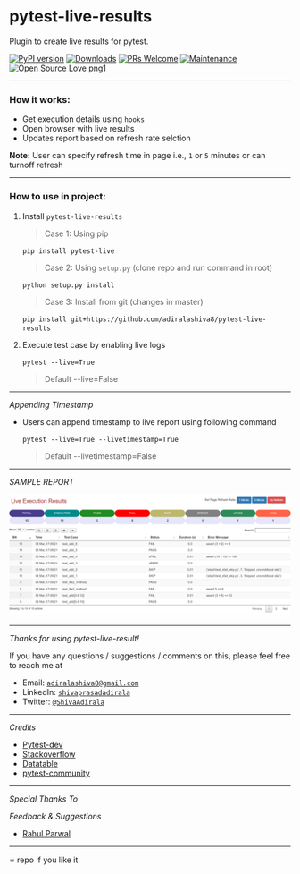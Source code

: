 # pytest-live-results


Plugin to create live results for pytest.

[![PyPI version](https://badge.fury.io/py/pytest-live.svg)](https://badge.fury.io/py/pytest-live)
[![Downloads](https://pepy.tech/badge/pytest-live)](https://pepy.tech/project/pytest-live)
[![PRs Welcome](https://img.shields.io/badge/PRs-welcome-brightgreen.svg?style=flat-square)]()
[![Maintenance](https://img.shields.io/badge/Maintained%3F-yes-green.svg)]()
[![Open Source Love png1](https://badges.frapsoft.com/os/v1/open-source.png?v=103)]()

---

### How it works:

 - Get execution details using `hooks`
 - Open browser with live results
 - Updates report based on refresh rate selction

 **Note:** User can specify refresh time in page i.e., `1` or `5` minutes or can turnoff refresh

---

### How to use in project:

1. Install `pytest-live-results`

   > Case 1: Using pip
   ```
   pip install pytest-live
   ```

   > Case 2: Using `setup.py` (clone repo and run command in root)
   ```
   python setup.py install
   ```

   > Case 3: Install from git (changes in master)
   ```
   pip install git+https://github.com/adiralashiva8/pytest-live-results
   ```

3. Execute test case by enabling live logs
    ```
    pytest --live=True
    ```
    > Default --live=False

---

*Appending Timestamp*

 - Users can append timestamp to live report using following command
   ```
   pytest --live=True --livetimestamp=True
   ```
   > Default --livetimestamp=False
---

*SAMPLE REPORT*

<img src="live_result.png" alt="live_result.png">

---

*Thanks for using pytest-live-result!*

If you have any questions / suggestions / comments on this, please feel free to reach me at

 - Email: <a href="mailto:adiralashiva8@gmail.com?Subject=Pytest%20Live" target="_blank">`adiralashiva8@gmail.com`</a> 
 - LinkedIn: <a href="https://www.linkedin.com/in/shivaprasadadirala/" target="_blank">`shivaprasadadirala`</a>
 - Twitter: <a href="https://twitter.com/ShivaAdirala" target="_blank">`@ShivaAdirala`</a>

---

*Credits*

 - [Pytest-dev](https://github.com/pytest-dev)
 - [Stackoverflow](https://stackoverflow.com/questions/tagged/pytest)
 - [Datatable](https://datatables.net)
 - [pytest-community]()

---
*Special Thanks To*


*Feedback & Suggestions*

 - [Rahul Parwal](https://www.linkedin.com/in/rahul-parwal/)

---

 :star: repo if you like it